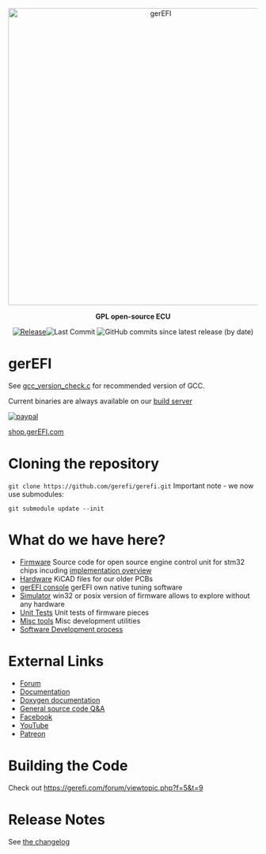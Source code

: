 <div align="center">

<img src="https://raw.githubusercontent.com/wiki/gerefi/gerefi/Images/logo_new.png" alt="gerEFI" width="600" />

<b>GPL open-source ECU</b>

[![Release](https://img.shields.io/github/v/release/gerefi/gerefi?style=flat)](https://github.com/gerefi/gerefi/releases/latest)![Last Commit](https://img.shields.io/github/last-commit/gerefi/gerefi?style=flat)
![GitHub commits since latest release (by date)](https://img.shields.io/github/commits-since/gerefi/gerefi/latest?color=blueviolet&label=Commits%20Since%20Release)
</div>

# gerEFI

See [gcc_version_check.c](https://github.com/gerefi/gerefi/blob/master/firmware/gcc_version_check.c) for recommended version of GCC.

Current binaries are always available on our [build server](http://gerefi.com/build_server/)

[![paypal](https://img.shields.io/badge/%E2%99%A5%EF%B8%8Fdonate-orange)](https://www.paypal.com/cgi-bin/webscr?cmd=_s-xclick&hosted_button_id=6YSSN35GWYS3A)

[shop.gerEFI.com](https://www.shop.gerefi.com/)

# Cloning the repository
`git clone https://github.com/gerefi/gerefi.git`
Important note - we now use submodules:

`git submodule update --init`

# What do we have here?
 * [Firmware](/firmware) Source code for open source engine control unit for stm32 chips incuding [implementation overview](https://github.com/gerefi/gerefi/blob/master/firmware/readme.md)
 * [Hardware](/hardware) KiCAD files for our older PCBs
 * [gerEFI console](/java_console) gerEFI own native tuning software
 * [Simulator](/simulator) win32 or posix version of firmware allows to explore without any hardware
 * [Unit Tests](/unit_tests) Unit tests of firmware pieces
 * [Misc tools](/java_tools) Misc development utilities
 * [Software Development process](misc/SoftwareDevelopmentProcess.md)

# External Links

 * [Forum](http://gerefi.com/forum)
 * [Documentation](https://github.com/gerefi/gerefi/wiki)
 * [Doxygen documentation](http://gerefi.com/docs/html)
 * [General source code Q&A](http://gerefi.com/forum/viewtopic.php?f=5&t=10)
 * [Facebook](https://www.facebook.com/gerEfiECU)
 * [YouTube](https://www.youtube.com/user/gerefi)
 * [Patreon](https://www.patreon.com/gerefi)

# Building the Code
Check out https://gerefi.com/forum/viewtopic.php?f=5&t=9

# Release Notes

See [the changelog](firmware/CHANGELOG.md)

